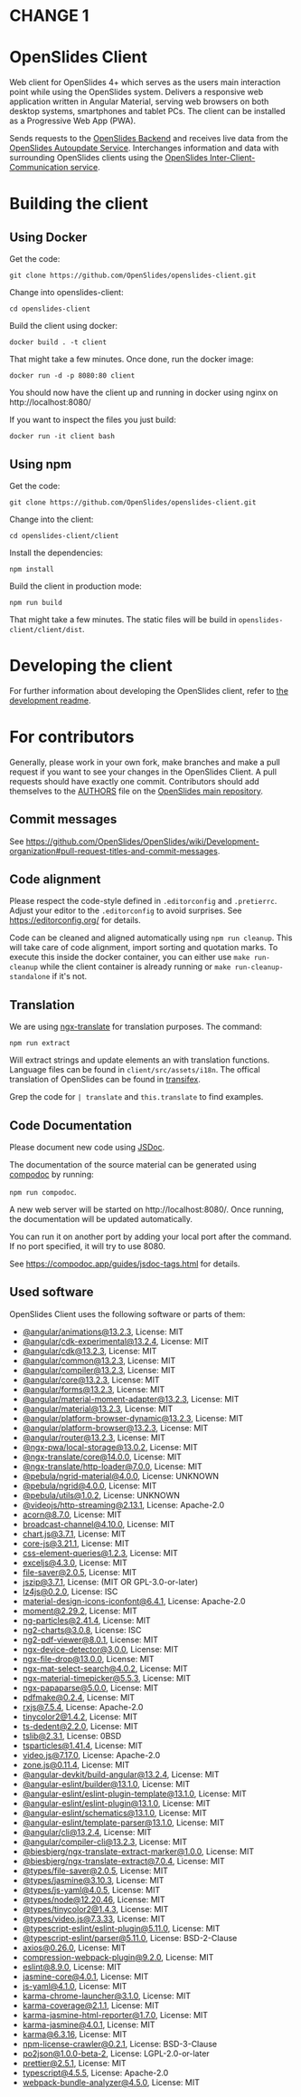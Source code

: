 # CHANGE 1

# OpenSlides Client

Web client for OpenSlides 4+ which serves as the users main interaction point while using the OpenSlides system.
Delivers a responsive web application written in Angular Material, serving web browsers on both desktop systems,
smartphones and tablet PCs.
The client can be installed as a Progressive Web App (PWA).

Sends requests to the [OpenSlides Backend](https://github.com/OpenSlides/openslides-backend) and receives live data from the [OpenSlides Autoupdate Service](https://github.com/OpenSlides/openslides-autoupdate-service).
Interchanges information and data with surrounding OpenSlides clients using the [OpenSlides Inter-Client-Communication service](https://github.com/OpenSlides/openslides-icc-service).


# Building the client

## Using Docker

Get the code:

`git clone https://github.com/OpenSlides/openslides-client.git`

Change into openslides-client:

`cd openslides-client`

Build the client using docker:

`docker build . -t client`

That might take a few minutes. Once done, run the docker image:

`docker run -d -p 8080:80 client`

You should now have the client up and running in docker using nginx on http://localhost:8080/

If you want to inspect the files you just build:

`docker run -it client bash`

## Using npm

Get the code:

`git clone https://github.com/OpenSlides/openslides-client.git`

Change into the client:

`cd openslides-client/client`

Install the dependencies:

`npm install`

Build the client in production mode:

`npm run build`

That might take a few minutes.
The static files will be build in `openslides-client/client/dist`.

# Developing the client
For further information about developing the OpenSlides client, refer to [the development readme](https://github.com/OpenSlides/openslides-client/blob/main/DEVELOPMENT.md).

# For contributors

Generally, please work in your own fork, make branches and make a pull request if you want to see your changes in the OpenSlides Client. A pull requests should have exactly one commit. Contributors should add themselves to the [AUTHORS](https://github.com/OpenSlides/OpenSlides/blob/main/AUTHORS) file on the [OpenSlides main repository](https://github.com/OpenSlides/OpenSlides).

## Commit messages

See https://github.com/OpenSlides/OpenSlides/wiki/Development-organization#pull-request-titles-and-commit-messages.

## Code alignment

Please respect the code-style defined in `.editorconfig` and `.pretierrc`.
Adjust your editor to the `.editorconfig` to avoid surprises.
See https://editorconfig.org/ for details.

Code can be cleaned and aligned automatically using `npm run cleanup`.
This will take care of code alignment, import sorting and quotation marks.
To execute this inside the docker container, you can either use `make run-cleanup` while the client
container is already running or `make run-cleanup-standalone` if it's not.

## Translation

We are using [ngx-translate](https://github.com/ngx-translate/core) for translation purposes. The command:

`npm run extract`

Will extract strings and update elements an with translation functions.
Language files can be found in `client/src/assets/i18n`.
The offical translation of OpenSlides can be found in [transifex](https://www.transifex.com/openslides/openslides/).

Grep the code for `| translate` and `this.translate` to find examples.

## Code Documentation

Please document new code using [JSDoc](https://devdocs.io/jsdoc/).

The documentation of the source material can be generated
using [compodoc](https://compodoc.app/) by
running:

`npm run compodoc`.

A new web server will be started on http://localhost:8080/.
Once running, the documentation will be updated automatically.

You can run it on another port by adding your local port after the
command. If no port specified, it will try to use 8080.

See https://compodoc.app/guides/jsdoc-tags.html for details.

## Used software

OpenSlides Client uses the following software or parts of them:

- [@angular/animations@13.2.3](https://github.com/angular/angular), License: MIT
- [@angular/cdk-experimental@13.2.4](https://github.com/angular/components), License: MIT
- [@angular/cdk@13.2.3](https://github.com/angular/components), License: MIT
- [@angular/common@13.2.3](https://github.com/angular/angular), License: MIT
- [@angular/compiler@13.2.3](https://github.com/angular/angular), License: MIT
- [@angular/core@13.2.3](https://github.com/angular/angular), License: MIT
- [@angular/forms@13.2.3](https://github.com/angular/angular), License: MIT
- [@angular/material-moment-adapter@13.2.3](https://github.com/angular/components), License: MIT
- [@angular/material@13.2.3](https://github.com/angular/components), License: MIT
- [@angular/platform-browser-dynamic@13.2.3](https://github.com/angular/angular), License: MIT
- [@angular/platform-browser@13.2.3](https://github.com/angular/angular), License: MIT
- [@angular/router@13.2.3](https://github.com/angular/angular), License: MIT
- [@ngx-pwa/local-storage@13.0.2](https://github.com/cyrilletuzi/angular-async-local-storage), License: MIT
- [@ngx-translate/core@14.0.0](https://github.com/ngx-translate/core), License: MIT
- [@ngx-translate/http-loader@7.0.0](https://github.com/ngx-translate/core), License: MIT
- [@pebula/ngrid-material@4.0.0](undefined), License: UNKNOWN
- [@pebula/ngrid@4.0.0](https://github.com/shlomiassaf/ngrid), License: MIT
- [@pebula/utils@1.0.2](undefined), License: UNKNOWN
- [@videojs/http-streaming@2.13.1](https://github.com/videojs/http-streaming), License: Apache-2.0
- [acorn@8.7.0](https://github.com/acornjs/acorn), License: MIT
- [broadcast-channel@4.10.0](https://github.com/pubkey/broadcast-channel), License: MIT
- [chart.js@3.7.1](https://github.com/chartjs/Chart.js), License: MIT
- [core-js@3.21.1](https://github.com/zloirock/core-js), License: MIT
- [css-element-queries@1.2.3](https://github.com/marcj/css-element-queries), License: MIT
- [exceljs@4.3.0](https://github.com/exceljs/exceljs), License: MIT
- [file-saver@2.0.5](https://github.com/eligrey/FileSaver.js), License: MIT
- [jszip@3.7.1](https://github.com/Stuk/jszip), License: (MIT OR GPL-3.0-or-later)
- [lz4js@0.2.0](https://github.com/Benzinga/lz4js), License: ISC
- [material-design-icons-iconfont@6.4.1](https://github.com/jossef/material-design-icons-iconfont), License: Apache-2.0
- [moment@2.29.2](https://github.com/moment/moment), License: MIT
- [ng-particles@2.41.4](https://github.com/matteobruni/tsparticles), License: MIT
- [ng2-charts@3.0.8](https://github.com/valor-software/ng2-charts), License: ISC
- [ng2-pdf-viewer@8.0.1](git+https://vadimdez@github.com/VadimDez/ng2-pdf-viewer), License: MIT
- [ngx-device-detector@3.0.0](https://github.com/KoderLabs/ngx-device-detector), License: MIT
- [ngx-file-drop@13.0.0](https://github.com/georgipeltekov/ngx-file-drop), License: MIT
- [ngx-mat-select-search@4.0.2](https://github.com/bithost-gmbh/ngx-mat-select-search), License: MIT
- [ngx-material-timepicker@5.5.3](https://github.com/Agranom/ngx-material-timepicker), License: MIT
- [ngx-papaparse@5.0.0](https://github.com/alberthaff/ngx-papaparse), License: MIT
- [pdfmake@0.2.4](https://github.com/bpampuch/pdfmake), License: MIT
- [rxjs@7.5.4](https://github.com/reactivex/rxjs), License: Apache-2.0
- [tinycolor2@1.4.2](https://github.com/bgrins/TinyColor), License: MIT
- [ts-dedent@2.2.0](https://github.com/tamino-martinius/node-ts-dedent), License: MIT
- [tslib@2.3.1](https://github.com/Microsoft/tslib), License: 0BSD
- [tsparticles@1.41.4](https://github.com/matteobruni/tsparticles), License: MIT
- [video.js@7.17.0](https://github.com/videojs/video.js), License: Apache-2.0
- [zone.js@0.11.4](https://github.com/angular/angular), License: MIT
- [@angular-devkit/build-angular@13.2.4](https://github.com/angular/angular-cli), License: MIT
- [@angular-eslint/builder@13.1.0](https://github.com/angular-eslint/angular-eslint), License: MIT
- [@angular-eslint/eslint-plugin-template@13.1.0](https://github.com/angular-eslint/angular-eslint), License: MIT
- [@angular-eslint/eslint-plugin@13.1.0](https://github.com/angular-eslint/angular-eslint), License: MIT
- [@angular-eslint/schematics@13.1.0](https://github.com/angular-eslint/angular-eslint), License: MIT
- [@angular-eslint/template-parser@13.1.0](https://github.com/angular-eslint/angular-eslint), License: MIT
- [@angular/cli@13.2.4](https://github.com/angular/angular-cli), License: MIT
- [@angular/compiler-cli@13.2.3](https://github.com/angular/angular), License: MIT
- [@biesbjerg/ngx-translate-extract-marker@1.0.0](https://github.com/biesbjerg/ngx-translate-extract-marker), License: MIT
- [@biesbjerg/ngx-translate-extract@7.0.4](https://github.com/biesbjerg/ngx-translate-extract), License: MIT
- [@types/file-saver@2.0.5](https://github.com/DefinitelyTyped/DefinitelyTyped), License: MIT
- [@types/jasmine@3.10.3](https://github.com/DefinitelyTyped/DefinitelyTyped), License: MIT
- [@types/js-yaml@4.0.5](https://github.com/DefinitelyTyped/DefinitelyTyped), License: MIT
- [@types/node@12.20.46](https://github.com/DefinitelyTyped/DefinitelyTyped), License: MIT
- [@types/tinycolor2@1.4.3](https://github.com/DefinitelyTyped/DefinitelyTyped), License: MIT
- [@types/video.js@7.3.33](https://github.com/DefinitelyTyped/DefinitelyTyped), License: MIT
- [@typescript-eslint/eslint-plugin@5.11.0](https://github.com/typescript-eslint/typescript-eslint), License: MIT
- [@typescript-eslint/parser@5.11.0](https://github.com/typescript-eslint/typescript-eslint), License: BSD-2-Clause
- [axios@0.26.0](https://github.com/axios/axios), License: MIT
- [compression-webpack-plugin@9.2.0](https://github.com/webpack-contrib/compression-webpack-plugin), License: MIT
- [eslint@8.9.0](https://github.com/eslint/eslint), License: MIT
- [jasmine-core@4.0.1](https://github.com/jasmine/jasmine), License: MIT
- [js-yaml@4.1.0](https://github.com/nodeca/js-yaml), License: MIT
- [karma-chrome-launcher@3.1.0](https://github.com/karma-runner/karma-chrome-launcher), License: MIT
- [karma-coverage@2.1.1](https://github.com/karma-runner/karma-coverage), License: MIT
- [karma-jasmine-html-reporter@1.7.0](https://github.com/dfederm/karma-jasmine-html-reporter), License: MIT
- [karma-jasmine@4.0.1](https://github.com/karma-runner/karma-jasmine), License: MIT
- [karma@6.3.16](https://github.com/karma-runner/karma), License: MIT
- [npm-license-crawler@0.2.1](http://github.com/mwittig/npm-license-crawler), License: BSD-3-Clause
- [po2json@1.0.0-beta-2](https://github.com/mikeedwards/po2json), License: LGPL-2.0-or-later
- [prettier@2.5.1](https://github.com/prettier/prettier), License: MIT
- [typescript@4.5.5](https://github.com/Microsoft/TypeScript), License: Apache-2.0
- [webpack-bundle-analyzer@4.5.0](https://github.com/webpack-contrib/webpack-bundle-analyzer), License: MIT
